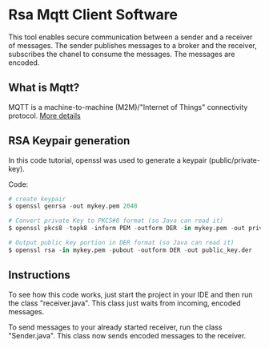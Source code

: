 # Rsa Mqtt Client Software

This tool enables secure communication between a sender and a receiver of messages. The sender publishes messages to a broker and the receiver, subscribes the chanel to consume the messages. The messages are encoded. 

## What is Mqtt?
MQTT is a machine-to-machine (M2M)/"Internet of Things" connectivity protocol.
[ More details ](http://mqtt.org/) 


## RSA Keypair generation

In this code tutorial, openssl was used to generate a keypair (public/private-key).

Code:

```python
# create keypair
$ openssl genrsa -out mykey.pem 2048

# Convert private Key to PKCS#8 format (so Java can read it)
$ openssl pkcs8 -topk8 -inform PEM -outform DER -in mykey.pem -out private_key.der -nocrypt

# Output public key portion in DER format (so Java can read it)
$ openssl rsa -in mykey.pem -pubout -outform DER -out public_key.der
```

## Instructions
To see how this code works, just start the project in your IDE and then run the class "receiver.java". This class just waits from incoming, encoded messages.

To send messages to your already started receiver, run the class "Sender.java". This class now sends encoded messages to the receiver.



[comment]: <> ( Originally inspired from: https://stackoverflow.com/questions/11787571/how-to-read-pem-file-to-get-private-and-public-key)

